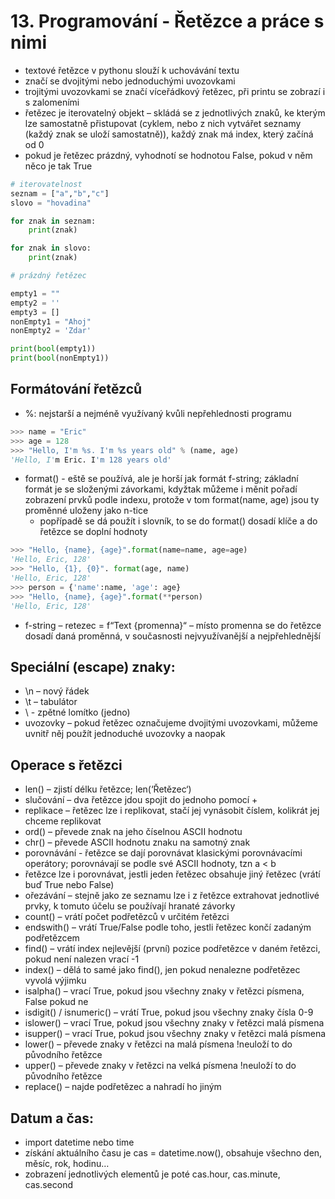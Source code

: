 # 13. Programování - Řetězce a práce s nimi

- textové řetězce v pythonu slouží k uchovávání textu
- značí se dvojitými nebo jednoduchými uvozovkami
- trojitými uvozovkami se značí víceřádkový řetězec, při printu se zobrazí i s zalomeními
- řetězec je iterovatelný objekt – skládá se z jednotlivých znaků, ke kterým lze samostatně přistupovat (cyklem, nebo z nich vytvářet seznamy (každý znak se uloží samostatně)), každý znak má index, který začíná od 0
- pokud je řetězec prázdný, vyhodnotí se hodnotou False, pokud v něm něco je tak True
```python
# iterovatelnost 
seznam = ["a","b","c"] 
slovo = "hovadina"

for znak in seznam:
    print(znak)

for znak in slovo:
    print(znak)

# prázdný řetězec

empty1 = ""
empty2 = ''
empty3 = []
nonEmpty1 = "Ahoj"
nonEmpty2 = 'Zdar'

print(bool(empty1))
print(bool(nonEmpty1))
```

## Formátování řetězců

- %: nejstarší a nejméně využívaný kvůli nepřehlednosti programu

```python 
>>> name = "Eric"
>>> age = 128
>>> "Hello, I'm %s. I'm %s years old" % (name, age)
'Hello, I'm Eric. I'm 128 years old'
```
    
- format() - eště se používá, ale je horší jak formát f-string; základní formát je se složenými závorkami, kdyžtak můžeme i měnit pořadí zobrazení prvků podle indexu, protože v tom format(name, age) jsou ty proměnné uloženy jako n-tice
    - popřípadě se dá použít i slovník, to se do format() dosadí klíče a do řetězce se doplní hodnoty

```python 
>>> "Hello, {name}, {age}".format(name=name, age=age)
'Hello, Eric, 128'
>>> "Hello, {1}, {0}". format(age, name)  
'Hello, Eric, 128'
>>> person = {'name':name, 'age': age}
>>> "Hello, {name}, {age}".format(**person)
'Hello, Eric, 128'
 ```
 
- f-string – retezec = f“Text {promenna}“ – místo promenna se do řetězce dosadí daná proměnná, v současnosti nejvyužívanější a nejpřehlednější

## Speciální (escape) znaky:

- \n – nový řádek
- \t – tabulátor
- \\ - zpětné lomítko (jedno)
- uvozovky – pokud řetězec označujeme dvojitými uvozovkami, můžeme uvnitř něj použít jednoduché uvozovky a naopak

## Operace s řetězci

- len() – zjistí délku řetězce; len(‘Řetězec‘)
- slučování – dva řetězce jdou spojit do jednoho pomocí +
- replikace – řetězec lze i replikovat, stačí jej vynásobit číslem, kolikrát jej chceme replikovat
- ord() – převede znak na jeho číselnou ASCII hodnotu
- chr() – převede ASCII hodnotu znaku na samotný znak
- porovnávání - řetězce se dají porovnávat klasickými porovnávacími operátory; porovnávají se podle své ASCII hodnoty, tzn a < b
- řetězce lze i porovnávat, jestli jeden řetězec obsahuje jiný řetězec (vrátí buď True nebo False)
- ořezávání – stejně jako ze seznamu lze i z řetězce extrahovat jednotlivé prvky, k tomuto účelu se používají hranaté závorky
- count() – vrátí počet podřetězců v určitém řetězci
- endswith() – vrátí True/False podle toho, jestli řetězec končí zadaným podřetězcem
- find() – vrátí index nejlevější (první) pozice podřetězce v daném řetězci, pokud není nalezen vrací -1
- index() – dělá to samé jako find(), jen pokud nenalezne podřetězec vyvolá výjimku
- isalpha() – vrací True, pokud jsou všechny znaky v řetězci písmena, False pokud ne
- isdigit() / isnumeric() – vrátí True, pokud jsou všechny znaky čísla 0-9
- islower() – vrací True, pokud jsou všechny znaky v řetězci malá písmena
- isupper() – vrací True, pokud jsou všechny znaky v řetězci malá písmena
- lower() – převede znaky v řetězci na malá písmena !neuloží to do původního řetězce
- upper() – převede znaky v řetězci na velká písmena !neuloží to do původního řetězce
- replace() – najde podřetězec a nahradí ho jiným

## Datum a čas:

- import datetime nebo time
- získání aktuálního času je cas = datetime.now(), obsahuje všechno den, měsíc, rok, hodinu…
- zobrazení jednotlivých elementů je poté cas.hour, cas.minute, cas.second